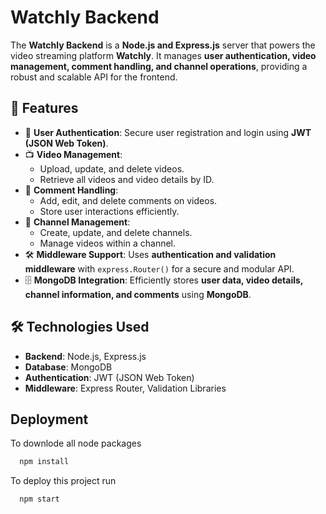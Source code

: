 # Watchly Backend

The **Watchly Backend** is a **Node.js and Express.js** server that powers the video streaming platform **Watchly**. It manages **user authentication, video management, comment handling, and channel operations**, providing a robust and scalable API for the frontend.

## 🚀 Features

- 🔐 **User Authentication**: Secure user registration and login using **JWT (JSON Web Token)**.
- 📺 **Video Management**:
  - Upload, update, and delete videos.
  - Retrieve all videos and video details by ID.
- 💬 **Comment Handling**:
  - Add, edit, and delete comments on videos.
  - Store user interactions efficiently.
- 📡 **Channel Management**:
  - Create, update, and delete channels.
  - Manage videos within a channel.
- 🛠️ **Middleware Support**: Uses **authentication and validation middleware** with `express.Router()` for a secure and modular API.
- 🗄️ **MongoDB Integration**: Efficiently stores **user data, video details, channel information, and comments** using **MongoDB**.

## 🛠️ Technologies Used

- **Backend**: Node.js, Express.js
- **Database**: MongoDB
- **Authentication**: JWT (JSON Web Token)
- **Middleware**: Express Router, Validation Libraries
## Deployment
To downlode all node packages

```bash
  npm install
```

To deploy this project run

```bash
  npm start
```

